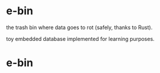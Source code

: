 # e-bin

the trash bin where data goes to rot (safely, thanks to Rust).

toy embedded database implemented for learning purposes.
# e-bin
